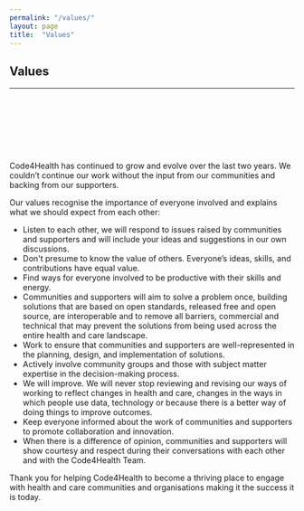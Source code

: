 ```yaml
---
permalink: "/values/"
layout: page
title:  "Values"
---
```


<section class="bg-primary text-white" id="about" style="padding-bottom:50px">
      <div class="container text-center">
        <h2 class="mb-4">Values</h2>
       </div>
       <hr class="light my-4">
</section>

<section id="chat-bot" style="padding-top:50px">
    <div class="container">
        <div class="row">
          <div class="col-lg-12">
			<p>Code4Health has continued to grow and evolve over the last two years. We couldn’t continue our work without the input from our communities and backing from our supporters.</p>
			<p>Our values recognise the importance of everyone involved and explains what we should expect from each other:</p>
				<ul>
					<li>Listen to each other, we will respond to issues raised by communities and supporters and will include your ideas and suggestions in our own discussions.</li>
					<li>Don't presume to know the value of others. Everyone’s ideas, skills, and contributions have equal value.</li>
					<li>Find ways for everyone involved to be productive with their skills and energy.</li>
					<li>Communities and supporters will aim to solve a problem once, building solutions that are based on open standards, released free and open source, are interoperable and to remove all barriers, commercial and technical that may prevent the solutions from being used across the entire health and care landscape.</li>
					<li>Work to ensure that communities and supporters are well-represented in the planning, design, and implementation of solutions.</li>
					<li>Actively involve community groups and those with subject matter expertise in the decision-making process.</li>
					<li>We will improve. We will never stop reviewing and revising our ways of working to reflect changes in health and care, changes in the ways in which people use data, technology or because there is a better way of doing things to improve outcomes.</li>
					<li>Keep everyone informed about the work of communities and supporters to promote collaboration and innovation.</li>
					<li>When there is a difference of opinion, communities and supporters will show courtesy and respect during their conversations with each other and with the Code4Health Team.</li>
				</ul>
			<p>Thank you for helping Code4Health to become a thriving place to engage with health and care communities and organisations making it the success it is today.</p>  
     	</div>
	  </div>
	</div>
</section>
